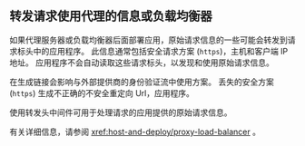 ## <a name="forward-request-information-with-a-proxy-or-load-balancer"></a>转发请求使用代理的信息或负载均衡器

如果代理服务器或负载均衡器后面部署应用，原始请求信息的一些可能会转发到请求标头中的应用程序。 此信息通常包括安全请求方案 (`https`)，主机和客户端 IP 地址。 应用程序不会自动读取这些请求标头，以发现和使用原始请求信息。

在生成链接会影响与外部提供商的身份验证流中使用方案。 丢失的安全方案 (`https`) 生成不正确的不安全重定向 Url，应用程序。

使用转发头中间件可用于处理请求的应用提供的原始请求信息。

有关详细信息，请参阅 <xref:host-and-deploy/proxy-load-balancer> 。
